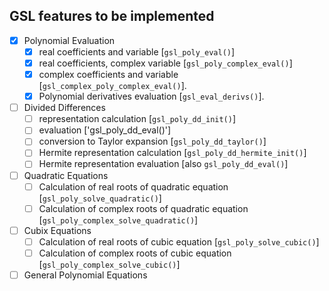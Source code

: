## GSL features to be implemented

- [x] Polynomial Evaluation 
	- [x] real coefficients and variable [`gsl_poly_eval()`]
	- [x] real coefficients, complex variable [`gsl_poly_complex_eval()`]
	- [x] complex coefficients and variable [`gsl_complex_poly_complex_eval()`].
	- [x] Polynomial derivatives evaluation [`gsl_eval_derivs()`].
- [ ] Divided Differences
	- [ ] representation calculation [`gsl_poly_dd_init()`]
	- [ ] evaluation ['gsl_poly_dd_eval()']
	- [ ] conversion to Taylor expansion [`gsl_poly_dd_taylor()`]
	- [ ] Hermite representation calculation [`gsl_poly_dd_hermite_init()`]
	- [ ] Hermite representation evaluation [also `gsl_poly_dd_eval()`]
- [ ] Quadratic Equations
	- [ ] Calculation of real roots of quadratic equation [`gsl_poly_solve_quadratic()`]
	- [ ] Calculation of complex roots of quadratic equation [`gsl_poly_complex_solve_quadratic()`]
- [ ] Cubix Equations
	- [ ] Calculation of real roots of cubic equation [`gsl_poly_solve_cubic()`]
	- [ ] Calculation of complex roots of cubic equation [`gsl_poly_complex_solve_cubic()`]
- [ ] General Polynomial Equations
